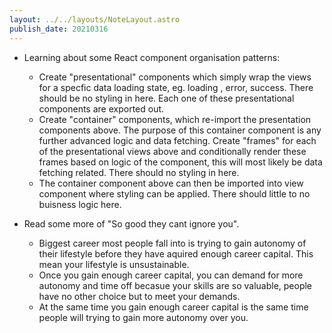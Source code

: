 ```yaml
---
layout: ../../layouts/NoteLayout.astro
publish_date: 20210316
---
```


- Learning about some React component organisation patterns:

  - Create "presentational" components which simply wrap the views for a specfic data loading state, eg. loading , error, success. There should be no styling in here. Each one of these presentational components are exported out.
  - Create "container" components, which re-import the presentation components above. The purpose of this container component is any further advanced logic and data fetching. Create "frames" for each of the presentational views above and conditionally render these frames based on logic of the component, this will most likely be data fetching related. There should no styling in here.
  - The container component above can then be imported into view component where styling can be applied. There should little to no buisness logic here.

- Read some more of "So good they cant ignore you".
  - Biggest career most people fall into is trying to gain autonomy of their lifestyle before they have aquired enough career capital. This mean your lifestyle is unsustainable.
  - Once you gain enough career capital, you can demand for more autonomy and time off becasue your skills are so valuable, people have no other choice but to meet your demands.
  - At the same time you gain enough career capital is the same time people will trying to gain more autonomy over you.
